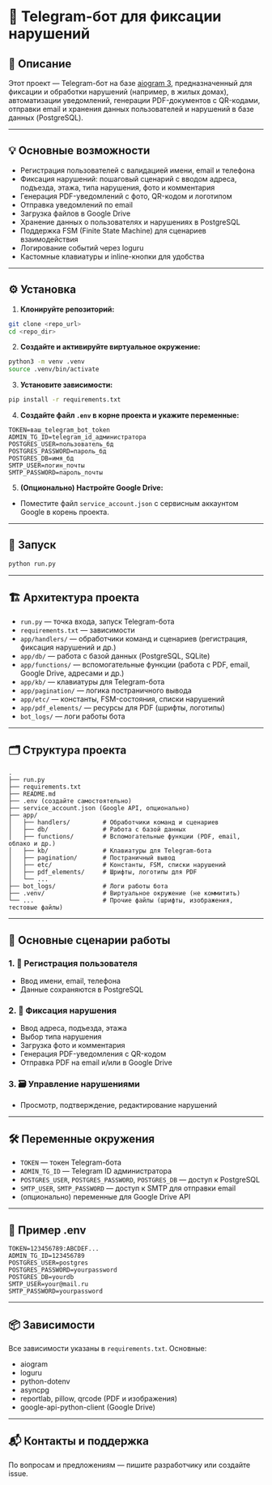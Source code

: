 # 🚨 Telegram-бот для фиксации нарушений

## 📝 Описание

Этот проект — Telegram-бот на базе [aiogram 3](https://docs.aiogram.dev/en/latest/), предназначенный для фиксации и обработки нарушений (например, в жилых домах), автоматизации уведомлений, генерации PDF-документов с QR-кодами, отправки email и хранения данных пользователей и нарушений в базе данных (PostgreSQL).

---

## 💡 Основные возможности

- Регистрация пользователей с валидацией имени, email и телефона
- Фиксация нарушений: пошаговый сценарий с вводом адреса, подъезда, этажа, типа нарушения, фото и комментария
- Генерация PDF-уведомлений с фото, QR-кодом и логотипом
- Отправка уведомлений по email
- Загрузка файлов в Google Drive
- Хранение данных о пользователях и нарушениях в PostgreSQL
- Поддержка FSM (Finite State Machine) для сценариев взаимодействия
- Логирование событий через loguru
- Кастомные клавиатуры и inline-кнопки для удобства

---

## ⚙️ Установка

1. **Клонируйте репозиторий:**

```bash
git clone <repo_url>
cd <repo_dir>
```

2. **Создайте и активируйте виртуальное окружение:**

```bash
python3 -m venv .venv
source .venv/bin/activate
```

3. **Установите зависимости:**

```bash
pip install -r requirements.txt
```

4. **Создайте файл `.env` в корне проекта и укажите переменные:**

```
TOKEN=ваш_telegram_bot_token
ADMIN_TG_ID=telegram_id_администратора
POSTGRES_USER=пользователь_бд
POSTGRES_PASSWORD=пароль_бд
POSTGRES_DB=имя_бд
SMTP_USER=логин_почты
SMTP_PASSWORD=пароль_почты
```

5. **(Опционально) Настройте Google Drive:**
- Поместите файл `service_account.json` с сервисным аккаунтом Google в корень проекта.

---

## 🚀 Запуск

```bash
python run.py
```

---

## 🏗️ Архитектура проекта

- `run.py` — точка входа, запуск Telegram-бота
- `requirements.txt` — зависимости
- `app/handlers/` — обработчики команд и сценариев (регистрация, фиксация нарушений и др.)
- `app/db/` — работа с базой данных (PostgreSQL, SQLite)
- `app/functions/` — вспомогательные функции (работа с PDF, email, Google Drive, адресами и др.)
- `app/kb/` — клавиатуры для Telegram-бота
- `app/pagination/` — логика постраничного вывода
- `app/etc/` — константы, FSM-состояния, списки нарушений
- `app/pdf_elements/` — ресурсы для PDF (шрифты, логотипы)
- `bot_logs/` — логи работы бота

---

## 🗂️ Структура проекта

```text
.
├── run.py
├── requirements.txt
├── README.md
├── .env (создайте самостоятельно)
├── service_account.json (Google API, опционально)
├── app/
│   ├── handlers/         # Обработчики команд и сценариев
│   ├── db/               # Работа с базой данных
│   ├── functions/        # Вспомогательные функции (PDF, email, облако и др.)
│   ├── kb/               # Клавиатуры для Telegram-бота
│   ├── pagination/       # Постраничный вывод
│   ├── etc/              # Константы, FSM, списки нарушений
│   ├── pdf_elements/     # Шрифты, логотипы для PDF
│   └── ...
├── bot_logs/             # Логи работы бота
├── .venv/                # Виртуальное окружение (не коммитить)
└── ...                   # Прочие файлы (шрифты, изображения, тестовые файлы)
```

---

## 🔄 Основные сценарии работы

### 1. 👤 Регистрация пользователя
- Ввод имени, email, телефона
- Данные сохраняются в PostgreSQL

### 2. 📸 Фиксация нарушения
- Ввод адреса, подъезда, этажа
- Выбор типа нарушения
- Загрузка фото и комментария
- Генерация PDF-уведомления с QR-кодом
- Отправка PDF на email и/или в Google Drive

### 3. 🗃️ Управление нарушениями
- Просмотр, подтверждение, редактирование нарушений

---

## 🛠️ Переменные окружения

- `TOKEN` — токен Telegram-бота
- `ADMIN_TG_ID` — Telegram ID администратора
- `POSTGRES_USER`, `POSTGRES_PASSWORD`, `POSTGRES_DB` — доступ к PostgreSQL
- `SMTP_USER`, `SMTP_PASSWORD` — доступ к SMTP для отправки email
- (опционально) переменные для Google Drive API

---

## 📄 Пример .env

```
TOKEN=123456789:ABCDEF...
ADMIN_TG_ID=123456789
POSTGRES_USER=postgres
POSTGRES_PASSWORD=yourpassword
POSTGRES_DB=yourdb
SMTP_USER=your@mail.ru
SMTP_PASSWORD=yourpassword
```

---

## 📦 Зависимости

Все зависимости указаны в `requirements.txt`. Основные:
- aiogram
- loguru
- python-dotenv
- asyncpg
- reportlab, pillow, qrcode (PDF и изображения)
- google-api-python-client (Google Drive)

---

## 📬 Контакты и поддержка

По вопросам и предложениям — пишите разработчику или создайте issue. 
